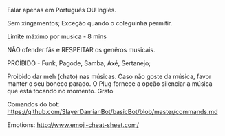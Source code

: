 Falar apenas em Português OU Inglês.

Sem xingamentos; Exceção quando o coleguinha permitir.

Limite máximo por musica - 8 mins

NÃO ofender fãs e RESPEITAR os genêros musicais.

PROÍBIDO - Funk, Pagode, Samba, Axé, Sertanejo;

Proibido dar meh (chato) nas músicas. Caso não goste da música, favor manter o seu boneco parado. O Plug fornece a opção silenciar a música que está tocando no momento. Grato



Comandos do bot: https://github.com/SlayerDamianBot/basicBot/blob/master/commands.md

Emotions: http://www.emoji-cheat-sheet.com/
